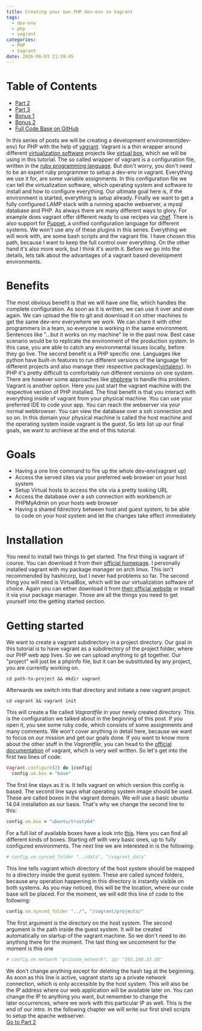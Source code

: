 ```yaml
---
title: Creating your own PHP dev-env in Vagrant
tags:
  - dev-env
  - php
  - vagrant
categories:
  - PHP
  - Vagrant
date: 2016-06-03 21:39:45
---
```


# Table of Contents
* [Part 2](/posts/creating-your-own-php-dev-env-in-vagrant-part-2.html)
* [Part 3](/posts/creating-your-own-php-dev-env-in-vagrant-part-3.html)
* [Bonus 1](/posts/creating-your-own-php-dev-env-in-vagrant-bonus-1.html)
* [Bonus 2](/posts/creating-your-own-php-dev-env-in-vagrant-bonus-2.html)
* [Full Code Base on GitHub](https://github.com/snowiow/vagrant-template)

In this series of posts we will be creating a development environment(dev-env)
for PHP with the help of [vagrant](https://www.vagrantup.com). Vagrant is a
thin wrapper around different [virtualization
software](https://en.wikipedia.org/wiki/Virtualization) projects like [virtual
box](https://www.virtualbox.org), which we will be using in this tutorial. The
so called wrapper of vagrant is a configuration file, written in the [ruby
programming language](http://www.ruby-lang.org/en/). But don't worry, you don't
need to be an expert ruby programmer to setup a dev-env in vagrant. Everything
we use it for, are some variable assignments. In this configuration file we can
tell the virtualization software, which operating system and software to
install and how to configure everything. Our ultimate goal here is, if the
environment is started, everything is setup already. Finally we want to get a
fully configured LAMP stack with a running apache webserver, a mysql database
and PHP. As always there are many different ways to glory. For example does
vagrant offer different ready to use recipes via
[chef](https://github.com/ShawnMcCool/vagrant-chef). There is also support for
[Puppet](https://www.vagrantup.com/docs/provisioning/puppet_apply.html), a
unified configuration language for different systems. We won't use any of these
plugins in this series. Everything we will work with, are some bash scripts and
the vagrant file. I have chosen this path, because I want to keep the full
control over everything. On the other hand it's also more work, but I think
it's worth it. Before we go into the details, lets talk about the advantages of
a vagrant based development environments. 

# Benefits
The most obvious benefit is that we will have one file, which handles the
complete configuration. As soon as it is written, we can use it over and over
again. We can upload the file to git and download it on other machines to get
the same dev-env everywhere we work. We can share it with other programmers in
a team, so everyone is working in the same environment. Sentences like "...but
it works on my machine" lie in the past now. Best case scenario would be to
replicate the environment of the production system. In this case, you are able
to catch any environmental issues locally, before they go live. The second
benefit is a PHP specific one. Languages like python have built-in features to
run different versions of the language for different projects and also manage
their respective
packages([virtalenv](https://pypi.python.org/pypi/virtualenv)). In PHP it's
pretty difficult to comfortably run different versions on one system. There are
however some approaches like [phpbrew](https://github.com/phpbrew/phpbrew) to
handle this problem. Vagrant is another option. Here you just start the vagrant
machine with the respective version of PHP installed. The final benefit is that
you interact with everything inside of vagrant from your physical machine. You
can use your preferred IDE to code your app. You can reach the webserver via
your normal webbrowser. You can view the database over a ssh connection and so
on. In this domain your physical machine is called the host machine and the
operating system inside vagrant is the guest. So lets list up our final goals,
we want to archieve at the end of this tutorial. 

# Goals
* Having a one line command to fire up the whole dev-env(vagrant up)
* Access the served sites via your preferred web browser on your host system
* Setup Virtual hosts to access the site via a pretty looking URL
* Access the database over a ssh connection with workbench or PHPMyAdmin on your hosts web browser
* Having a shared fdirectory between host and guest system, to be able to code on your host system and let the changes take effect immediately

# Installation
You need to install two things to get started. The first thing is vagrant of
course. You can download it from their [official
homepage](https://www.vagrantup.com/downloads.html). I personally installed
vagrant with my package manager on arch linux. This isn't recommended by
hashicorp, but I never had problems so far. The second thing you will need is
VirtualBox, which will be our virtualization software of choice. Again you can
either download it from [their official
website](https://www.virtualbox.org/wiki/Downloads) or install it via your
package manager. Those are all the things you need to get yourself into the
getting started section. 

# Getting started 
We want to create a vagrant subdirectory in a project directory. Our goal in this tutorial is to have vagrant as a subdirectory of the project folder, where our PHP web app lives. So we can upload anything to git together. Our "project" will just be a phpinfo file, but it can be substituted by any project, you are currently working on.

```shell
cd path-to-project && mkdir vagrant
```

Afterwards we switch into that directory and initiate a new vagrant project.

```
cd vagrant && vagrant init
```

This will create a file called _Vagrantfile_ in your newly created directory.
This is the configuration we talked about in the beginning of this post. If you
open it, you see some ruby code, which consists of some assignments and many
comments. We won't cover anything in detail here, because we want to focus on
our mission and get our goals done. If you want to know more about the other
stuff in the _Vagrantfile_, you can head to the [official
documentation](https://www.vagrantup.com/docs/getting-started/) of vagrant,
which is very well written. So let's get into the first two lines of code.

```ruby
Vagrant.configure(2) do |config|
  config.vm.box = "base"
```

The first line stays as it is. It tells vagrant on which version this config is
based. The second line says what operating system image should be used. These
are called boxes in the vagrant domain. We will use a basic ubuntu 14.04
installation as our basis. That's why we change the second line to this:

```ruby
config.vm.box = "ubuntu/trusty64"
```

For a full list of available boxes have a look into
[this](https://atlas.hashicorp.com/boxes/search). Here you can find all
different kinds of boxes. Starting off with very basic ones, up to fully
configured environments. The next line we are interested in is the following:

```ruby
# config.vm.synced_folder "../data", "/vagrant_data"
```

This line tells vagrant which directory of the host system should be mapped to
a directory inside the guest system. These are called synced folders, because
any operation happening in this directory is instantly visible on both systems.
As you may noticed, this will be the location, where our code base will be
placed. For the moment, we will edit this line of code to the following:

```ruby
config.vm.synced_folder "../", "/vagrant/projects/"
```

The first argument is the directory on the host system. The second argument is
the path inside the guest system. It will be created automatically on startup
of the vagrant machine. So we don't need to do anything there for the
moment. The last thing we uncomment for the moment is this one

```ruby
# config.vm.network "private_network", ip: "192.168.33.10"
```

We don't change anything except for deleting the hash tag at the beginning. As
soon as this line is active, vagrant starts up a private network connection,
which is only accessible by the host system. This will also be the IP address
where our web application will be available later on. You can change the IP to
anything you want, but remember to change the later occurrences, where we work
with this particular IP as well. This is the end of our intro. In the following
chapter we will write our first shell scripts to setup the apache webserver.  
[Go to Part 2](/posts/creating-your-own-php-dev-env-in-vagrant-part-2.html)
